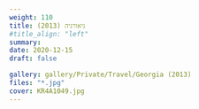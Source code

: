 ```yaml
---
weight: 110
title: גיאורגיה (2013)
#title_align: "left"
summary: 
date: 2020-12-15
draft: false

gallery: gallery/Private/Travel/Georgia (2013)
files: "*.jpg"
cover: KR4A1049.jpg
---
```

